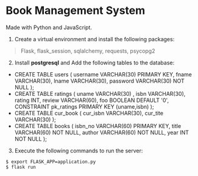 # Book Management System

Made with Python and JavaScript. 

1) Create a virtual environment and install the following packages:
> Flask, flask_session, sqlalchemy, requests, psycopg2
 
2) Install **postgresql** and Add the following tables to the database:
* CREATE TABLE users (
    username VARCHAR(30) PRIMARY KEY,
    fname VARCHAR(30),
	lname VARCHAR(30),
    password VARCHAR(30) NOT NULL
);
* CREATE TABLE ratings (
    uname VARCHAR(30) ,
    isbn VARCHAR(30),
	rating INT,
	review VARCHAR(60),
	foo BOOLEAN DEFAULT '0',
	CONSTRAINT pk_ratings PRIMARY KEY (uname,isbn)
);
* CREATE TABLE cur_book (
    cur_isbn VARCHAR(30),
    cur_tite VARCHAR(30)
);
* CREATE TABLE books (
    isbn_no VARCHAR(60) PRIMARY KEY,
    title VARCHAR(60) NOT NULL,
    author VARCHAR(60) NOT NULL,
    year INT NOT NULL
);

3) Execute the following commands to run the server:
```
$ export FLASK_APP=application.py
$ flask run
```

